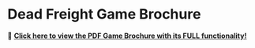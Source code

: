 # Dead Freight Game Brochure

📄 **[Click here to view the PDF Game Brochure with its FULL functionality!](https://github.com/vvbocko/Dead_Freight_PR_Game_Brochure/blob/main/Dead_Freight_Brochure.pdf?raw=true)**
